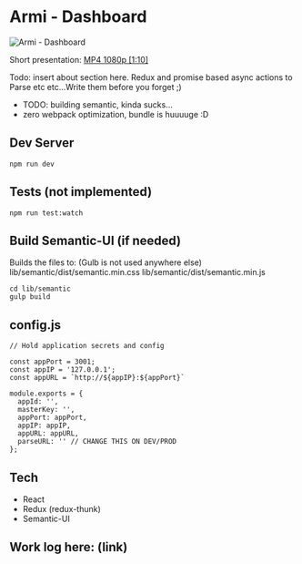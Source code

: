 # Armi - Dashboard

![Armi - Dashboard](https://drive.google.com/uc?export=download&id=0BwWdduICTQArOVJwRjE0ZFFHNk0)

Short presentation: [MP4 1080p [1:10]](https://drive.google.com/file/d/0BwWdduICTQArMGxWM3BkSklUaU0/view?usp=sharing)

Todo: insert about section here. Redux and promise based async actions to Parse etc etc...Write them before you forget ;)

- TODO: building semantic, kinda sucks...
- zero webpack optimization, bundle is huuuuge :D  

## Dev Server

```
npm run dev
```

## Tests (not implemented)

```
npm run test:watch
```

## Build Semantic-UI (if needed)
Builds the files to: (Gulb is not used anywhere else)
lib/semantic/dist/semantic.min.css
lib/semantic/dist/semantic.min.js

```
cd lib/semantic
gulp build
```

## config.js
```
// Hold application secrets and config

const appPort = 3001;
const appIP = '127.0.0.1';
const appURL = `http://${appIP}:${appPort}`

module.exports = {
  appId: '',
  masterKey: '',
  appPort: appPort,
  appIP: appIP,
  appURL: appURL,
  parseURL: '' // CHANGE THIS ON DEV/PROD
};
```

## Tech

- React
- Redux (redux-thunk)
- Semantic-UI

## Work log here: (link)
